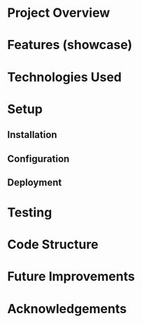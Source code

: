 # Project Overview

# Features (showcase)

# Technologies Used

# Setup

## Installation

## Configuration

## Deployment

# Testing

# Code Structure

# Future Improvements

# Acknowledgements
